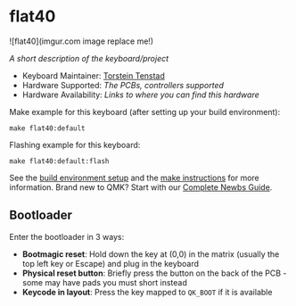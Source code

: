 # flat40

![flat40](imgur.com image replace me!)

*A short description of the keyboard/project*

* Keyboard Maintainer: [Torstein Tenstad](https://github.com/torsteintenstad)
* Hardware Supported: *The PCBs, controllers supported*
* Hardware Availability: *Links to where you can find this hardware*

Make example for this keyboard (after setting up your build environment):

    make flat40:default

Flashing example for this keyboard:

    make flat40:default:flash

See the [build environment setup](https://docs.qmk.fm/#/getting_started_build_tools) and the [make instructions](https://docs.qmk.fm/#/getting_started_make_guide) for more information. Brand new to QMK? Start with our [Complete Newbs Guide](https://docs.qmk.fm/#/newbs).

## Bootloader

Enter the bootloader in 3 ways:

* **Bootmagic reset**: Hold down the key at (0,0) in the matrix (usually the top left key or Escape) and plug in the keyboard
* **Physical reset button**: Briefly press the button on the back of the PCB - some may have pads you must short instead
* **Keycode in layout**: Press the key mapped to `QK_BOOT` if it is available
